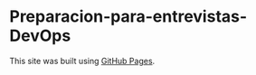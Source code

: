 # Preparacion-para-entrevistas-DevOps


This site was built using [GitHub Pages](https://pages.github.com/).
